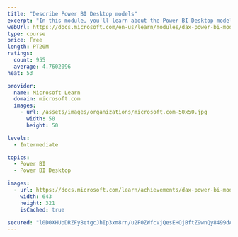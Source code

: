 ```yaml
---
title: "Describe Power BI Desktop models"
excerpt: "In this module, you'll learn about the Power BI Desktop model structure, star schema design basics, analytics queries, and report visual configuration. This module provides a strong foundation on which you can learn to optimize model designs and add model calculations."
webUrl: https://docs.microsoft.com/en-us/learn/modules/dax-power-bi-models/
type: course
price: Free
length: PT20M
ratings:
  count: 955
  average: 4.7602096
heat: 53

provider:
  name: Microsoft Learn
  domain: microsoft.com
  images:
    - url: /assets/images/organizations/microsoft.com-50x50.jpg
      width: 50
      height: 50

levels:
  - Intermediate

topics:
  - Power BI
  - Power BI Desktop

images:
  - url: https://docs.microsoft.com/learn/achievements/dax-power-bi-models-social.png
    width: 643
    height: 321
    isCached: true

secured: "l0D0XHUpDRZFy8etgcJhIp3xm8rn/u2F0ZWfcVjQesEHOjBftZ9wnQy8499dAysc2hlDsMSjLCIbyKYh9HgQruywwKnVmvNmBB/hLdy30byT4GWRgbMwg71ujeCXLQDpwOvESdqWKjew0Gs5LvyCQrmiPpKQ8nUCzbhIIsROdG+EjSUaskGSV483FM3hXs2xuKeDG2HILWw3ROcsNLc95m2z+8UFW9PS1kDYm80eYloRoLWlh8wl3iXtFIrksQpoFqPfsjYOeRs9vAx43ESrZetVI7jKdZJ7U1la/BmOiRY9cKxOBvv/iuOFnDC8hIYYx7VYEagOJzRvssPegLDgaRpbLR67UORiIu05nNpwSSrtgLMOMzp85e8XvbKeWrYmZlimydM/R31yf2tL6YTjCVy/8MCFe7f28UkOa8j/RVQ=;dwBm6hiGs+BbW1clTZZCnA=="
---
```


